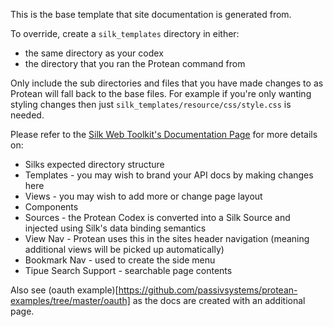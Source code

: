 This is the base template that site documentation is generated from.

To override, create a `silk_templates` directory in either:
* the same directory as your codex
* the directory that you ran the Protean command from

Only include the sub directories and files that you have made changes to as Protean will fall back to the base files. For example if you're only wanting styling changes then just `silk_templates/resource/css/style.css` is needed.

Please refer to the [Silk Web Toolkit's Documentation Page](http://www.silkyweb.org/documentation.html) for more details on:
* Silks expected directory structure
* Templates - you may wish to brand your API docs by making changes here
* Views - you may wish to add more or change page layout
* Components
* Sources - the Protean Codex is converted into a Silk Source and injected using Silk's data binding semantics
* View Nav - Protean uses this in the sites header navigation (meaning additional views will be picked up automatically)
* Bookmark Nav - used to create the side menu
* Tipue Search Support - searchable page contents

Also see (oauth example)[https://github.com/passivsystems/protean-examples/tree/master/oauth] as the docs are created with an additional page.
